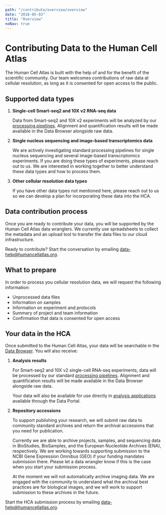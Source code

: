```yaml
---
path: "/contribute/overview/overview"
date: "2018-05-03"
title: "Overview"
noNav: true
---
```


# Contributing Data to the Human Cell Atlas

The Human Cell Atlas is built with the help of and for the benefit of the scientific community. Our team welcomes contributions of raw data at cellular resolution, as long as it is consented for open access to the public.

## Supported data types

1. **Single-cell Smart-seq2 and 10X v2 RNA-seq data**

    Data from Smart-seq2 and 10X v2 experiments will be analyzed by our [processing pipelines](/learn/userguides/data-processing-pipelines/overview-of-data-processing-pipelines-user-guides). Alignment and quantification results will be made available in the Data Browser alongside raw data. 

1. **Single nucleus sequencing and image-based transcriptomics data**

    We are actively investigating standard processing pipelines for single nucleus sequencing and several image-based transcriptomics experiments. If you are doing these types of experiments, please reach out to us. We are interested in working together to better understand these data types and how to process them.

1. **Other cellular resolution data types**

    If you have other data types not mentioned here, please reach out to us so we can develop a plan for incorporating these data into the HCA.

## Data contribution process

Once you are ready to contribute your data, you will be supported by the Human Cell Atlas data wranglers. We currently use spreadsheets to collect the metadata and an upload tool to transfer the data files to our cloud infrastructure. 

<!--
insert icons here

    - ./contact-us.md
    - ./prepare-metadata.md
    - ./upload-data.md
    - ./see-and-share.md
-->

Ready to contribute? Start the conversation by emailing [data-help@humancellatlas.org](mailto:data-help@humancellatlas.org).

## What to prepare

In order to process you cellular resolution data, we will request the following information:

- Unprocessed data files
- Information on samples
- Information on experiment and protocols
- Summary of project and team information
- Confirmation that data is consented for open access

## Your data in the HCA

Once submitted to the Human Cell Atlas, your data will be searchable in the [Data Browser](https://dev.data.humancellatlas.org/explore/projects). You will also receive:

1. **Analysis results**

    For Smart-seq2 and 10X v2 single-cell RNA-seq experiments, data will be processed by our standard [processing pipelines](/learn/userguides/data-processing-pipelines/overview-of-data-processing-pipelines-user-guides). Alignment and quantification results will be made available in the Data Browser alongside raw data.

    Your data will also be available for use directly in [analysis applications](https://dev.data.humancellatlas.org/analyze/methods/methods/) available through the Data Portal.

1. **Repository accessions**

    To support publishing your research, we will submit raw data to community standard archives and return the archival accessions that you need for publication.

    Currently we are able to archive projects, samples, and sequencing data in BioStudies, BioSamples, and the European Nucleotide Archives (ENA), respectively. We are working towards supporting submission to the NCBI Gene Expression Omnibus (GEO) if your funding mandates submission there. Please let a data wrangler know if this is the case when you start your submission process.

    At the moment we will not automatically archive imaging data. We are engaged with the community to understand what the archival best practices are for biological images, and we will work to support submission to these archives in the future.

Start the HCA submission process by emailing [data-help@humancellatlas.org](mailto:data-help@humancellatlas.org).
